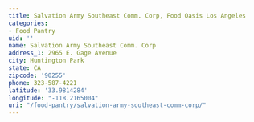 ```yaml
---
title: Salvation Army Southeast Comm. Corp, Food Oasis Los Angeles
categories:
- Food Pantry
uid: ''
name: Salvation Army Southeast Comm. Corp
address_1: 2965 E. Gage Avenue
city: Huntington Park
state: CA
zipcode: '90255'
phone: 323-587-4221
latitude: '33.9814284'
longitude: "-118.2165004"
uri: "/food-pantry/salvation-army-southeast-comm-corp/"
---
```


